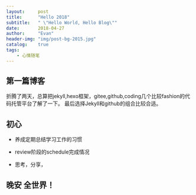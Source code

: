 ```yaml
---
layout:     post
title:      "Hello 2018"
subtitle:   " \"Hello World, Hello Blog\""
date:       2018-04-27 
author:     "Evan"
header-img: "img/post-bg-2015.jpg"
catalog:    true
tags:
    - 心情随笔
---
```



## 第一篇博客

折腾了两天，总算把jekyll,hexo框架，gitee,github,coding几个比较fashion的代码托管平台了解了一下。
最后选择Jekyll和github的组合比较合适。

## 初心

* 养成定期总结学习工作的习惯

* review阶段的schedule完成情况

* 思考，分享，


## 晚安 全世界！